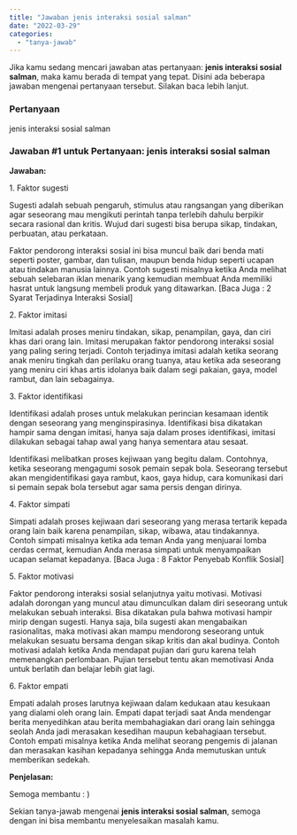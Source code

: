 ```yaml
---
title: "Jawaban jenis interaksi sosial salman​"
date: "2022-03-29"
categories: 
  - "tanya-jawab"
---
```


Jika kamu sedang mencari jawaban atas pertanyaan: **jenis interaksi sosial salman​**, maka kamu berada di tempat yang tepat. Disini ada beberapa jawaban mengenai pertanyaan tersebut. Silakan baca lebih lanjut.

### Pertanyaan

jenis interaksi sosial salman​

### Jawaban #1 untuk Pertanyaan: jenis interaksi sosial salman​

**Jawaban:**

1\. Faktor sugesti

Sugesti adalah sebuah pengaruh, stimulus atau rangsangan yang diberikan agar seseorang mau mengikuti perintah tanpa terlebih dahulu berpikir secara rasional dan kritis. Wujud dari sugesti bisa berupa sikap, tindakan, perbuatan, atau perkataan.

Faktor pendorong interaksi sosial ini bisa muncul baik dari benda mati seperti poster, gambar, dan tulisan, maupun benda hidup seperti ucapan atau tindakan manusia lainnya. Contoh sugesti misalnya ketika Anda melihat sebuah selebaran iklan menarik yang kemudian membuat Anda memiliki hasrat untuk langsung membeli produk yang ditawarkan. \[Baca Juga : 2 Syarat Terjadinya Interaksi Sosial\]

2\. Faktor imitasi

Imitasi adalah proses meniru tindakan, sikap, penampilan, gaya, dan ciri khas dari orang lain. Imitasi merupakan faktor pendorong interaksi sosial yang paling sering terjadi. Contoh terjadinya imitasi adalah ketika seorang anak meniru tingkah dan perilaku orang tuanya, atau ketika ada seseorang yang meniru ciri khas artis idolanya baik dalam segi pakaian, gaya, model rambut, dan lain sebagainya.

3\. Faktor identifikasi

Identifikasi adalah proses untuk melakukan perincian kesamaan identik dengan seseorang yang menginspirasinya. Identifikasi bisa dikatakan hampir sama dengan imitasi, hanya saja dalam proses identifikasi, imitasi dilakukan sebagai tahap awal yang hanya sementara atau sesaat.

Identifikasi melibatkan proses kejiwaan yang begitu dalam. Contohnya, ketika seseorang mengagumi sosok pemain sepak bola. Seseorang tersebut akan mengidentifikasi gaya rambut, kaos, gaya hidup, cara komunikasi dari si pemain sepak bola tersebut agar sama persis dengan dirinya.

4\. Faktor simpati

Simpati adalah proses kejiwaan dari seseorang yang merasa tertarik kepada orang lain baik karena penampilan, sikap, wibawa, atau tindakannya. Contoh simpati misalnya ketika ada teman Anda yang menjuarai lomba cerdas cermat, kemudian Anda merasa simpati untuk menyampaikan ucapan selamat kepadanya. \[Baca Juga : 8 Faktor Penyebab Konflik Sosial\]

5\. Faktor motivasi

Faktor pendorong interaksi sosial selanjutnya yaitu motivasi. Motivasi adalah dorongan yang muncul atau dimunculkan dalam diri seseorang untuk melakukan sebuah interaksi. Bisa dikatakan pula bahwa motivasi hampir mirip dengan sugesti. Hanya saja, bila sugesti akan mengabaikan rasionalitas, maka motivasi akan mampu mendorong seseorang untuk melakukan sesuatu bersama dengan sikap kritis dan akal budinya. Contoh motivasi adalah ketika Anda mendapat pujian dari guru karena telah memenangkan perlombaan. Pujian tersebut tentu akan memotivasi Anda untuk berlatih dan belajar lebih giat lagi.

6\. Faktor empati

Empati adalah proses larutnya kejiwaan dalam kedukaan atau kesukaan yang dialami oleh orang lain. Empati dapat terjadi saat Anda mendengar berita menyedihkan atau berita membahagiakan dari orang lain sehingga seolah Anda jadi merasakan kesedihan maupun kebahagiaan tersebut. Contoh empati misalnya ketika Anda melihat seorang pengemis di jalanan dan merasakan kasihan kepadanya sehingga Anda memutuskan untuk memberikan sedekah.

**Penjelasan:**

Semoga membantu : )

Sekian tanya-jawab mengenai **jenis interaksi sosial salman​**, semoga dengan ini bisa membantu menyelesaikan masalah kamu.
